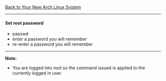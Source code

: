 [Back to Your New Arch Linux System](../02-your-new-arch-linux-system.md)
***

#### Set root password
* passwd
* enter a password you will remember
* re-enter a password you will remember 

---
__Note:__ 
* You are logged into root so the command issued is applied to the currently
  logged in user.
